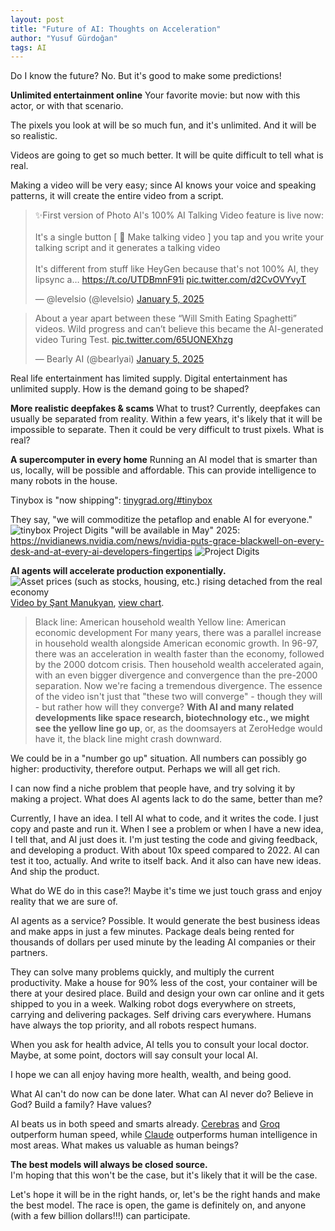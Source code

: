 ```yaml
---
layout: post
title: "Future of AI: Thoughts on Acceleration"
author: "Yusuf Gürdoğan"
tags: AI
---
```


Do I know the future? No. But it's good to make some predictions!
  
**Unlimited entertainment online**
Your favorite movie: but now with this actor, or with that scenario.
  
The pixels you look at will be so much fun, and it's unlimited. And it will be so realistic.  
  
Videos are going to get so much better. It will be quite difficult to tell what is real.

Making a video will be very easy; since AI knows your voice and speaking patterns, it will create the entire video from a script.

<blockquote class="twitter-tweet" data-media-max-width="560"><p lang="en" dir="ltr">✨First version of Photo AI&#39;s 100% AI Talking Video feature is live now:<br><br>It&#39;s a single button [ 💬 Make talking video ] you tap and you write your talking script and it generates a talking video<br><br>It&#39;s different from stuff like HeyGen because that&#39;s not 100% AI, they lipsync a… <a href="https://t.co/UTDBmnF91i">https://t.co/UTDBmnF91i</a> <a href="https://t.co/d2CvOVYvyT">pic.twitter.com/d2CvOVYvyT</a></p>&mdash; @levelsio (@levelsio) <a href="https://twitter.com/levelsio/status/1876035928583537040?ref_src=twsrc%5Etfw">January 5, 2025</a></blockquote> <script async src="https://platform.twitter.com/widgets.js" charset="utf-8"></script>

<blockquote class="twitter-tweet" data-media-max-width="560"><p lang="en" dir="ltr">About a year apart between these “Will Smith Eating Spaghetti” videos. Wild progress and can’t believe this became the AI-generated video Turing Test. <a href="https://t.co/65UONEXhzg">pic.twitter.com/65UONEXhzg</a></p>&mdash; Bearly AI (@bearlyai) <a href="https://twitter.com/bearlyai/status/1875719016523952496?ref_src=twsrc%5Etfw">January 5, 2025</a></blockquote> <script async src="https://platform.twitter.com/widgets.js" charset="utf-8"></script>
  
Real life entertainment has limited supply. Digital entertainment has unlimited supply. How is the demand going to be shaped?
  
**More realistic deepfakes & scams**
What to trust? Currently, deepfakes can usually be separated from reality. Within a few years, it's likely that it will be impossible to separate. Then it could be very difficult to trust pixels. What is real?

**A supercomputer in every home**
Running an AI model that is smarter than us, locally, will be possible and affordable. This can provide intelligence to many robots in the house.

Tinybox is "now shipping": [tinygrad.org/#tinybox](https://tinygrad.org/#tinybox)

They say, "we will commoditize the petaflop and enable AI for everyone."
![tinybox](https://i.imgur.com/6oYkt6K.jpeg)
Project Digits "will be available in May" 2025: https://nvidianews.nvidia.com/news/nvidia-puts-grace-blackwell-on-every-desk-and-at-every-ai-developers-fingertips
![Project Digits](https://i.imgur.com/xzbU3OW.png)
  
**AI agents will accelerate production exponentially.**  
![Asset prices (such as stocks, housing, etc.) rising detached from the real economy](https://i.imgur.com/1RC1Blx.png)
[Video by Şant Manukyan](https://youtu.be/Cs3ZR8Q0VbE?si=WB8xwbRJYmxWfg_r&t=60), [view chart](https://fred.stlouisfed.org/graph/?g=GzNg).

> Black line: American household wealth
> Yellow line: American economic development
> For many years, there was a parallel increase in household wealth alongside American economic growth. In 96-97, there was an acceleration in wealth faster than the economy, followed by the 2000 dotcom crisis. Then household wealth accelerated again, with an even bigger divergence and convergence than the pre-2000 separation. Now we're facing a tremendous divergence. The essence of the video isn't just that "these two will converge" - though they will - but rather how will they converge? **With AI and many related developments like space research, biotechnology etc., we might see the yellow line go up**, or, as the doomsayers at ZeroHedge would have it, the black line might crash downward.

We could be in a "number go up" situation. All numbers can possibly go higher: productivity, therefore output. Perhaps we will all get rich.

I can now find a niche problem that people have, and try solving it by making a project. What does AI agents lack to do the same, better than me?
  
Currently, I have an idea. I tell AI what to code, and it writes the code. I just copy and paste and run it. When I see a problem or when I have a new idea, I tell that, and AI just does it. I'm just testing the code and giving feedback, and developing a product. With about 10x speed compared to 2022. AI can test it too, actually. And write to itself back. And it also can have new ideas. And ship the product.
  
What do WE do in this case?! Maybe it's time we just touch grass and enjoy reality that we are sure of.
  
AI agents as a service? Possible. It would generate the best business ideas and make apps in just a few minutes. Package deals being rented for thousands of dollars per used minute by the leading AI companies or their partners.
  
They can solve many problems quickly, and multiply the current productivity. Make a house for 90% less of the cost, your container will be there at your desired place. Build and design your own car online and it gets shipped to you in a week. Walking robot dogs everywhere on streets, carrying and delivering packages. Self driving cars everywhere. Humans have always the top priority, and all robots respect humans.

When you ask for health advice, AI tells you to consult your local doctor. Maybe, at some point, doctors will say consult your local AI.

I hope we can all enjoy having more health, wealth, and being good.
  
What AI can't do now can be done later. What can AI never do? Believe in God? Build a family? Have values?

AI beats us in both speed and smarts already. [Cerebras](https://inference.cerebras.ai/) and [Groq](https://groq.com/) outperform human speed, while [Claude](https://claude.ai/) outperforms human intelligence in most areas. What makes us valuable as human beings?

**The best models will always be closed source.**  
I'm hoping that this won't be the case, but it's likely that it will be the case.  
  
Let's hope it will be in the right hands, or, let's be the right hands and make the best model. The race is open, the game is definitely on, and anyone (with a few billion dollars!!!) can participate.